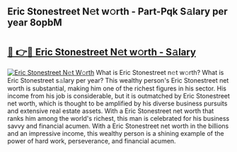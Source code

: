## Eric Stonestreet N𝚎t w𝚘rth - Part-Pqk S𝚊lary per year 8opbM

# <h2><a href="http://gc25zb4.nevu.top/?p=Eric+Stonestreet">🔗 👉🔴 Eric Stonestreet N𝚎t w𝚘rth - S𝚊lary</a></h2>

[![Eric Stonestreet N𝚎t W𝚘rth](https://i.imgur.com/Oavwk0R.jpeg)](http://gc25zb4.nevu.top/?p=Eric+Stonestreet)
What is Eric Stonestreet n𝚎t w𝚘rth? What is Eric Stonestreet s𝚊lary per year?
This wealthy person's Eric Stonestreet net worth is substantial, making him one of the richest figures in his sector. His income from his job is considerable, but it is outmatched by Eric Stonestreet net worth, which is thought to be amplified by his diverse business pursuits and extensive real estate assets. With a Eric Stonestreet net worth that ranks him among the world's richest, this man is celebrated for his business savvy and financial acumen. With a Eric Stonestreet net worth in the billions and an impressive income, this wealthy person is a shining example of the power of hard work, perseverance, and financial acumen.

